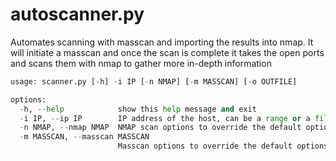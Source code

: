 # autoscanner.py
Automates scanning with masscan and importing the results into nmap. It will initiate a masscan and once the scan is complete it takes the open ports and scans them with nmap to gather more in-depth information

~~~python
usage: scanner.py [-h] -i IP [-n NMAP] [-m MASSCAN] [-o OUTFILE]

options:
  -h, --help            show this help message and exit
  -i IP, --ip IP        IP address of the host, can be a range or a file containing the IPs
  -n NMAP, --nmap NMAP  NMAP scan options to override the default options
  -m MASSCAN, --masscan MASSCAN
                        Masscan options to override the default options
~~~

